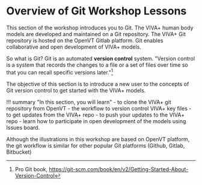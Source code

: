 # Overview of Git Workshop Lessons

This section of the workshop introduces you to Git. The VIVA+ human body models are developed and maintained on a Git repository. The VIVA+ Git repository is hosted on the OpenVT Gitlab platform. Git enables collaborative and open development of VIVA+ models.

So what is Git? Git is an automated **version control** system. "Version control is a system that records the changes to a file or a set of files over time so that you can recall specific versions later."[^1]

The objective of this section is to introduce a new user to the concepts of Git version control to get started with the VIVA+ models.

!!! summary "In this section, you will learn" 
    - to clone the VIVA+ git repository from OpenVT
    - the workflow to version control VIVA+ key files
    - to get updates from the VIVA+ repo
    - to push your updates to the VIVA+ repo
    - learn how to participate in open development of the models using Issues board.

Although the illustrations in this workshop are based on OpenVT platform, the git workflow is similar for other popular Git platforms (Github, Gitlab, Bitbucket)


[^1]: Pro Git book, https://git-scm.com/book/en/v2/Getting-Started-About-Version-Control
